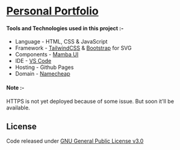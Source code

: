 # [Personal Portfolio](http://azhan.me/)

#### Tools and Technologies used in this project :-

* Language - HTML, CSS & JavaScript
* Framework - [TailwindCSS](https://tailwindcss.com/) & [Bootstrap](https://icons.getbootstrap.com/) for SVG
* Components - [Mamba UI](https://mambaui.com/)
* IDE - [VS Code](https://code.visualstudio.com/)
* Hosting - Github Pages
* Domain - [Namecheap](https://namecheap.com)

#### Note :-
HTTPS is not yet deployed because of some issue. But soon it'll be available.

## License

Code released under [GNU General Public License v3.0](https://www.gnu.org/licenses/gpl-3.0.en.html)
